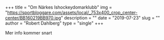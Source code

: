 +++
title = "Om Närkes Ishockeydomarklubb"
img = "https://sportbloggare.com/assets/local/_753x400_crop_center-center/BB160219BB970.jpg"
description = ""
date = "2019-07-23"
slug = ""
author = "Robert Dahlberg"
type = "single"
+++

Mer info kommer snart